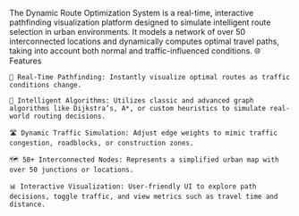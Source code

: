 The Dynamic Route Optimization System is a real-time, interactive pathfinding visualization platform designed to simulate intelligent route selection in urban environments. It models a network of over 50 interconnected locations and dynamically computes optimal travel paths, taking into account both normal and traffic-influenced conditions.
🌐 Features

    🔄 Real-Time Pathfinding: Instantly visualize optimal routes as traffic conditions change.

    🧠 Intelligent Algorithms: Utilizes classic and advanced graph algorithms like Dijkstra’s, A*, or custom heuristics to simulate real-world routing decisions.

    🛣️ Dynamic Traffic Simulation: Adjust edge weights to mimic traffic congestion, roadblocks, or construction zones.

    🗺️ 50+ Interconnected Nodes: Represents a simplified urban map with over 50 junctions or locations.

    📊 Interactive Visualization: User-friendly UI to explore path decisions, toggle traffic, and view metrics such as travel time and distance.
